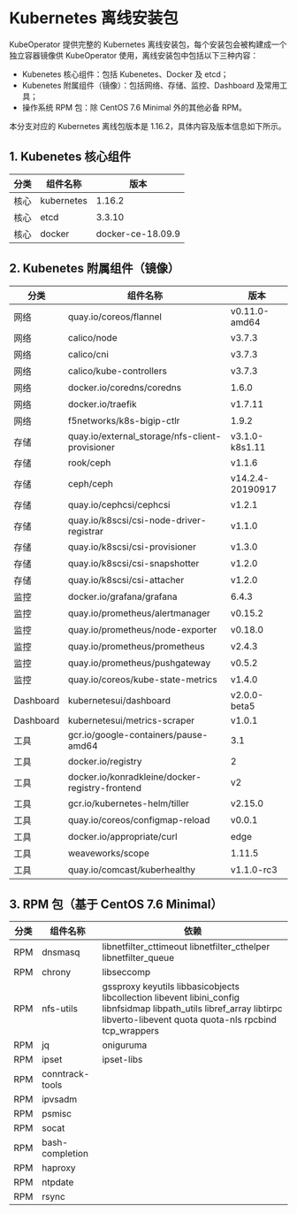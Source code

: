 # Kubernetes 离线安装包

KubeOperator 提供完整的 Kubernetes 离线安装包，每个安装包会被构建成一个独立容器镜像供 KubeOperator 使用，离线安装包中包括以下三种内容：

- Kubenetes 核心组件：包括 Kubenetes、Docker 及 etcd；
- Kubenetes 附属组件（镜像）：包括网络、存储、监控、Dashboard 及常用工具；
- 操作系统 RPM 包：除 CentOS 7.6 Minimal 外的其他必备 RPM。

本分支对应的 Kubernetes 离线包版本是 1.16.2，具体内容及版本信息如下所示。

## 1. Kubenetes 核心组件

|  分类  |  组件名称   | 版本  |
|  ---- |  ----  | ----  |
| 核心 | kubernetes  | 1.16.2 |
| 核心 | etcd  | 3.3.10 |
| 核心 | docker  | docker-ce-18.09.9 |

## 2. Kubenetes 附属组件（镜像）

|  分类  |  组件名称   | 版本  |
|  ---- |  ----  | ----  |
| 网络 | quay.io/coreos/flannel | v0.11.0-amd64 |
| 网络 | calico/node | v3.7.3 |
| 网络 | calico/cni | v3.7.3 |
| 网络 | calico/kube-controllers | v3.7.3 |
| 网络 | docker.io/coredns/coredns | 1.6.0 |
| 网络 | docker.io/traefik | v1.7.11 |
| 网络 | f5networks/k8s-bigip-ctlr | 1.9.2 |
| 存储 | quay.io/external_storage/nfs-client-provisioner | v3.1.0-k8s1.11 |
| 存储 | rook/ceph | v1.1.6 |
| 存储 | ceph/ceph | v14.2.4-20190917 |
| 存储 | quay.io/cephcsi/cephcsi | v1.2.1 |
| 存储 | quay.io/k8scsi/csi-node-driver-registrar | v1.1.0 |
| 存储 | quay.io/k8scsi/csi-provisioner | v1.3.0 |
| 存储 | quay.io/k8scsi/csi-snapshotter | v1.2.0 |
| 存储 | quay.io/k8scsi/csi-attacher | v1.2.0 |
| 监控 | docker.io/grafana/grafana | 6.4.3 |
| 监控 | quay.io/prometheus/alertmanager | v0.15.2 |
| 监控 | quay.io/prometheus/node-exporter | v0.18.0 |
| 监控 | quay.io/prometheus/prometheus| v2.4.3 |
| 监控 | quay.io/prometheus/pushgateway| v0.5.2 |
| 监控 | quay.io/coreos/kube-state-metrics| v1.4.0 |
| Dashboard | kubernetesui/dashboard| v2.0.0-beta5 |
| Dashboard | kubernetesui/metrics-scraper| v1.0.1 |
| 工具 | gcr.io/google-containers/pause-amd64| 3.1 |
| 工具 | docker.io/registry| 2 |
| 工具 | docker.io/konradkleine/docker-registry-frontend| v2 |
| 工具 | gcr.io/kubernetes-helm/tiller| v2.15.0 |
| 工具 | quay.io/coreos/configmap-reload| v0.0.1 |
| 工具 | docker.io/appropriate/curl| edge |
| 工具 | weaveworks/scope| 1.11.5 |
| 工具 | quay.io/comcast/kuberhealthy | v1.1.0-rc3 |

## 3. RPM 包（基于 CentOS 7.6 Minimal）

|  分类  |  组件名称  |  依赖  |
|  ---- |  ----   |  ----  |
|  RPM  |  dnsmasq  |  libnetfilter_cttimeout libnetfilter_cthelper libnetfilter_queue  |
|  RPM  |  chrony  |  libseccomp  |
|  RPM  |  nfs-utils  |  gssproxy keyutils libbasicobjects libcollection libevent libini_config libnfsidmap libpath_utils libref_array libtirpc libverto-libevent quota quota-nls rpcbind tcp_wrappers  |
|  RPM  |  jq  |  oniguruma  |
|  RPM  |  ipset  |  ipset-libs  |
|  RPM  |  conntrack-tools  |  |
|  RPM  |  ipvsadm  |  |
|  RPM  |  psmisc  |  |
|  RPM  |  socat  |  |
|  RPM  |  bash-completion  |  |
|  RPM  |  haproxy  |  |
|  RPM  |  ntpdate  |  |
|  RPM  |  rsync  |  |
